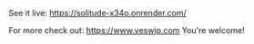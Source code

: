 See it live: https://solitude-x34o.onrender.com/

For more check out: https://www.veswip.com
You're welcome!
